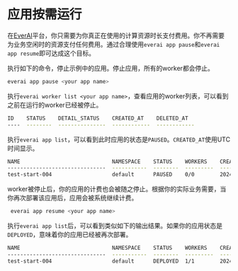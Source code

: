 # 应用按需运行

在[EverAI](https://everai.expvent.com)平台，你只需要为你真正在使用的计算资源时长支付费用。你不再需要为业务空闲时的资源支付任何费用。通过合理使用`everai app pause`和`everai app resume`即可达成这个目标。  


执行如下的命令，停止示例中的应用。停止应用，所有的worker都会停止。  
```bash
everai app pause <your app name>
```

执行`everai worker list <your app name>`，查看应用的worker列表，可以看到之前在运行的worker已经被停止。  
```bash
ID    STATUS    DETAIL_STATUS    CREATED_AT    DELETED_AT
----  --------  ---------------  ------------  ------------
```

执行`everai app list`，可以看到此时应用的状态是`PAUSED`。`CREATED_AT`使用UTC时间显示。  
```bash
NAME                             NAMESPACE    STATUS    WORKERS    CREATED_AT
-------------------------------  -----------  --------  ---------  ------------------------
test-start-004                   default      PAUSED    0/0        2024-06-28T05:27:24+0000
```

worker被停止后，你的应用的计费也会被随之停止。根据你的实际业务需要，当你再次部署该应用后，应用会被系统继续计费。  
```bash
 everai app resume <your app name>
```

执行`everai app list`后，可以看到类似如下的输出结果。如果你的应用状态是`DEPLOYED`，意味着你的应用已经被再次部署。  
```bash
NAME                             NAMESPACE    STATUS    WORKERS    CREATED_AT
-------------------------------  -----------  --------  ---------  ------------------------
test-start-004                   default      DEPLOYED  1/1        2024-06-28T05:27:24+0000
```


